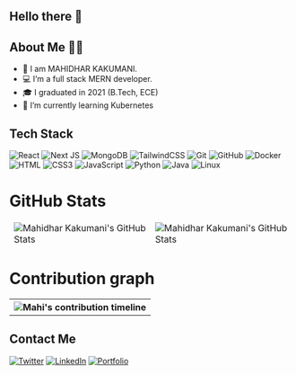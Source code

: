   ## Hello there 👋
  
  
  ## About Me 👨‍💻
  
- 👀 I am MAHIDHAR KAKUMANI.
- 💻 I’m a full stack MERN developer. 
- 🎓 I graduated in 2021 (B.Tech, ECE)
- 🌱 I’m currently learning Kubernetes

## Tech Stack 
![React](https://img.shields.io/badge/React-20232A?style=for-the-badge&logo=react&logoColor=61DAFB)
![Next JS](https://img.shields.io/badge/next.js-000000?style=for-the-badge&logo=nextdotjs&logoColor=white)
![MongoDB](https://img.shields.io/badge/MongoDB-4EA94B?style=for-the-badge&logo=mongodb&logoColor=white)
![TailwindCSS](https://img.shields.io/badge/tailwindcss-%2338B2AC.svg?style=for-the-badge&logo=tailwind-css&logoColor=white)
![Git](https://img.shields.io/badge/git-%23F05033.svg?style=for-the-badge&logo=git&logoColor=white)
![GitHub](https://img.shields.io/badge/GitHub-100000?style=for-the-badge&logo=github&logoColor=white)
![Docker](https://img.shields.io/badge/docker-%230db7ed.svg?style=for-the-badge&logo=docker&logoColor=white)
![HTML](https://img.shields.io/badge/HTML5-E34F26?style=for-the-badge&logo=html5&logoColor=white)
![CSS3](https://img.shields.io/badge/CSS3-1572B6?style=for-the-badge&logo=css3&logoColor=white)
![JavaScript](https://img.shields.io/badge/JavaScript-323330?style=for-the-badge&logo=javascript&logoColor=F7DF1E)
![Python](https://img.shields.io/badge/Python-FFD43B?style=for-the-badge&logo=python&logoColor=blue)
![Java](https://img.shields.io/badge/java-%23ED8B00.svg?style=for-the-badge&logo=java&logoColor=white)
![Linux](https://img.shields.io/badge/Linux-FCC624?style=for-the-badge&logo=linux&logoColor=black)
# GitHub Stats

<table align="center" border="0" cellpadding="0" cellspacing="0">
    <thead>
        <tr>
            <td><img src="https://github-readme-stats.vercel.app/api?username=ursmahi&show_icons=true&count_private=true&show_icons=true&locale=en&theme=tokyonight" alt="Mahidhar Kakumani's GitHub Stats" />               </td>
            <td><img src="https://streak-stats.demolab.com/?user=ursmahi&theme=tokyonight" alt="Mahidhar Kakumani's GitHub Stats" /></td>
        </tr>
    </thead>
</table>

 # Contribution graph
 
<table align="center" border="0" cellpadding="0" cellspacing="0">
    <tbody>
        <tr>
            <th colspan="2"><img src="https://activity-graph.herokuapp.com/graph?username=ursmahi&theme=tokyo-night" alt="Mahi's contribution timeline" /></th>
        </tr>
    </tbody>
</table>

## Contact Me
[![Twitter](https://img.shields.io/badge/Twitter-1DA1F2?style=for-the-badge&logo=twitter&logoColor=white)](https://twitter.com/mahikmc)
[![LinkedIn](https://img.shields.io/badge/LinkedIn-0077B5?style=for-the-badge&logo=linkedin&logoColor=white)](https://www.linkedin.com/in/mahidharkakumani/)
[![Portfolio](https://img.shields.io/badge/Portfolio-1DA1F2?style=for-the-badge&logo=website&logoColor=white)](https://kmc.one/)



